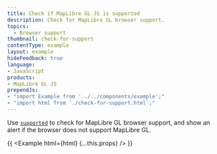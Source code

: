 ```yaml
---
title: Check if MapLibre GL JS is supported
description: Check for MapLibre GL browser support.
topics:
  - Browser support
thumbnail: check-for-support
contentType: example
layout: example
hideFeedback: true
language:
- JavaScript
products:
- MapLibre GL JS
prependJs:
- "import Example from '../../components/example';"
- "import html from './check-for-support.html';"
---
```


Use [`supported`](https://maplibre.org/maplibre-gl-js-docs/api/properties/#supported) to check for MapLibre GL browser support, and show an alert if the browser does not support MapLibre GL.

{{ <Example html={html} {...this.props} /> }}
